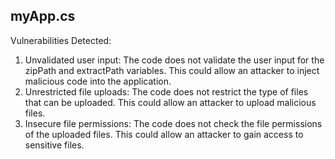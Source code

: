 ## myApp.cs
Vulnerabilities Detected:
1. Unvalidated user input: The code does not validate the user input for the zipPath and extractPath variables. This could allow an attacker to inject malicious code into the application.
2. Unrestricted file uploads: The code does not restrict the type of files that can be uploaded. This could allow an attacker to upload malicious files.
3. Insecure file permissions: The code does not check the file permissions of the uploaded files. This could allow an attacker to gain access to sensitive files.

